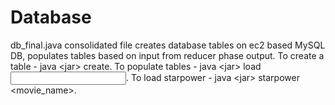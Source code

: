Database
====

db\_final.java consolidated file creates database tables on ec2 based MySQL DB, populates tables based on input from reducer phase output. To create a table - java \<jar\> create. To populate tables - java \<jar\> load <input folder containing input files>. To load starpower - java \<jar\> starpower \<movie_name\>.
